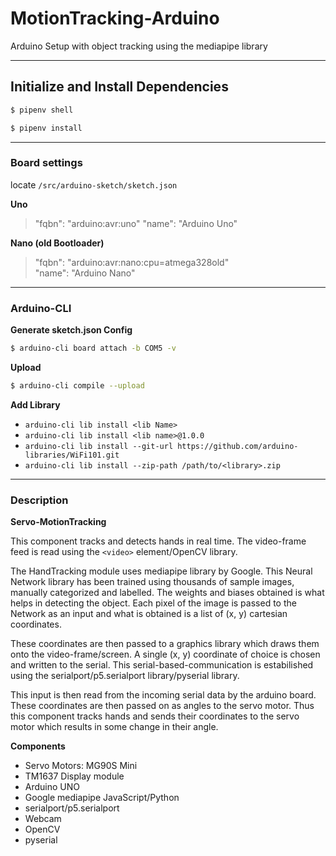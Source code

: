 # MotionTracking-Arduino
Arduino Setup with object tracking using the mediapipe library

---

## Initialize and Install Dependencies

``` bash
$ pipenv shell
```

``` bash
$ pipenv install
```

---
### Board settings
locate `/src/arduino-sketch/sketch.json`

<b>Uno</b>
> "fqbn": "arduino:avr:uno"
> "name": "Arduino Uno"

<b>Nano (old Bootloader)</b>
> "fqbn": "arduino:avr:nano:cpu=atmega328old"   
> "name": "Arduino Nano"

---
### Arduino-CLI 

**Generate sketch.json Config**

``` bash
$ arduino-cli board attach -b COM5 -v
```

**Upload**
``` bash
$ arduino-cli compile --upload
```

**Add Library**

* `arduino-cli lib install <lib Name>`
* `arduino-cli lib install <lib name>@1.0.0`
* `arduino-cli lib install --git-url https://github.com/arduino-libraries/WiFi101.git`
* `arduino-cli lib install --zip-path /path/to/<library>.zip`

---
### Description

**Servo-MotionTracking**


This component tracks and detects hands in real time. 
The video-frame feed is read using the `<video>` element/OpenCV library. 

The HandTracking module uses mediapipe library by Google. This Neural Network library has been trained using thousands of sample images, manually categorized and labelled. The weights and biases obtained is what helps in detecting the object. Each pixel of the image is passed to the Network as an input and what is obtained is a list of (x, y) cartesian coordinates. 

These coordinates are then passed to a graphics library which draws them onto the video-frame/screen. A single (x, y) coordinate of choice is chosen and written to the serial. This serial-based-communication is estabilished using the serialport/p5.serialport library/pyserial library.


This input is then read from the incoming serial data by the arduino board. These coordinates are then passed on as angles to the servo motor. Thus this component tracks hands and sends their coordinates to the servo motor which results in some change in their angle. 

**Components**
- Servo Motors: MG90S Mini
- TM1637 Display module
- Arduino UNO
- Google mediapipe JavaScript/Python
- serialport/p5.serialport
- Webcam
- OpenCV
- pyserial
